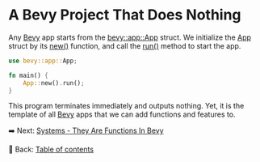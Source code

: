 # A Bevy Project That Does Nothing

Any [Bevy](https://bevyengine.org/) app starts from the [bevy::app::App](https://docs.rs/bevy/latest/bevy/app/struct.App.html) struct.
We initialize the [App](https://docs.rs/bevy/latest/bevy/app/struct.App.html) struct by its [new()](https://docs.rs/bevy/latest/bevy/app/struct.App.html#method.new) function, and call the [run()](https://docs.rs/bevy/latest/bevy/app/struct.App.html#method.run) method to start the app.

```rust
use bevy::app::App;

fn main() {
    App::new().run();
}
```

This program terminates immediately and outputs nothing.
Yet, it is the template of all [Bevy](https://bevyengine.org/) apps that we can add functions and features to.

:arrow_right:  Next: [Systems - They Are Functions In Bevy](./they_are_functions_in_bevy.md)

:blue_book: Back: [Table of contents](./../README.md)
